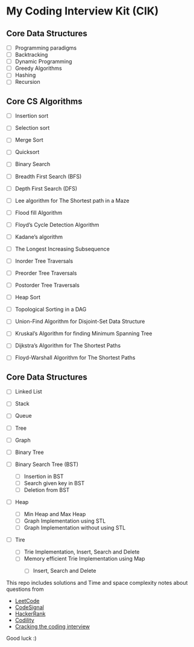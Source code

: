 # My Coding Interview Kit (CIK)

## Core Data Structures 

- [ ] Programming paradigms 
- [ ] Backtracking
- [ ] Dynamic Programming
- [ ] Greedy Algorithms
- [ ] Hashing
- [ ] Recursion

## Core CS Algorithms

- [ ] Insertion sort

- [ ] Selection sort

- [ ] Merge Sort

- [ ] Quicksort

- [ ] Binary Search

- [ ] Breadth First Search (BFS)

- [ ] Depth First Search (DFS)

- [ ] Lee algorithm for The Shortest path in a Maze

- [ ] Flood fill Algorithm

- [ ] Floyd’s Cycle Detection Algorithm

- [ ] Kadane’s algorithm

- [ ] The Longest Increasing Subsequence

- [ ] Inorder Tree Traversals

- [ ] Preorder Tree Traversals

- [ ] Postorder Tree Traversals

- [ ] Heap Sort

- [ ] Topological Sorting in a DAG

- [ ] Union-Find Algorithm for Disjoint-Set Data Structure

- [ ] Kruskal’s Algorithm for finding Minimum Spanning Tree

- [ ] Dijkstra’s Algorithm for The Shortest Paths  

- [ ] Floyd-Warshall Algorithm for The Shortest Paths 


## Core Data Structures 

- [ ] Linked List 

- [ ] Stack

- [ ] Queue

- [ ] Tree

- [ ] Graph

- [ ] Binary Tree

- [ ] Binary Search Tree (BST)
    - [ ] Insertion in BST
    - [ ] Search given key in BST
    - [ ] Deletion from BST
    
- [ ] Heap
    - [ ] Min Heap and Max Heap
    - [ ] Graph Implementation using STL
    - [ ] Graph Implementation without using STL
    
- [ ] Tire
    - [ ] Trie Implementation, Insert, Search and Delete
    - [ ] Memory efficient Trie Implementation using Map 
        - [ ] Insert, Search and Delete


This repo includes solutions and Time and space complexity notes about questions from 

- [LeetCode](leetcode.com/)
- [CodeSignal](https://app.codesignal.com/)
- [HackerRank](https://www.hackerrank.com)
- [Codility](https://codility.com/)
- [Cracking the coding interview](http://www.crackingthecodinginterview.com/)


Good luck :)
